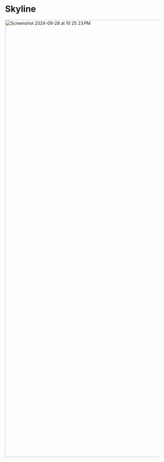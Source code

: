 # Skyline

<img width="1430" alt="Screenshot 2024-09-28 at 10 25 23 PM" src="https://github.com/user-attachments/assets/e2e3ceac-8b96-4afd-add7-9fb1f2e81540">

